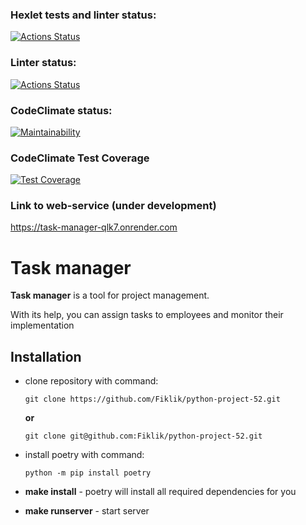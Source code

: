 ### Hexlet tests and linter status:
[![Actions Status](https://github.com/Fiklik/python-project-52/actions/workflows/hexlet-check.yml/badge.svg)](https://github.com/Fiklik/python-project-52/actions)

### Linter status:
[![Actions Status](https://github.com/Fiklik/python-project-52/actions/workflows/linter-check.yml/badge.svg)](https://github.com/Fiklik/python-project-52/actions)

### CodeClimate status:
[![Maintainability](https://api.codeclimate.com/v1/badges/571269021d84a1cddddd/maintainability)](https://codeclimate.com/github/Fiklik/python-project-52/maintainability)

### CodeClimate Test Coverage
[![Test Coverage](https://api.codeclimate.com/v1/badges/571269021d84a1cddddd/test_coverage)](https://codeclimate.com/github/Fiklik/python-project-52/test_coverage)

### Link to web-service (under development)
https://task-manager-qlk7.onrender.com

# Task manager
**Task manager** is a tool for project management. 

With its help, you can assign tasks to employees and monitor their implementation

## Installation
- clone repository with command:

    `git clone https://github.com/Fiklik/python-project-52.git`

    **or**

    `git clone git@github.com:Fiklik/python-project-52.git`

- install poetry with command:

    `python -m pip install poetry`

- **make install** - poetry will install all required dependencies for you
- **make runserver** - start server